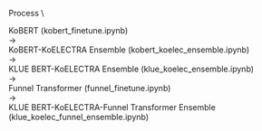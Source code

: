Process \\

KoBERT (kobert_finetune.ipynb) \
-> \
KoBERT-KoELECTRA Ensemble (kobert_koelec_ensemble.ipynb) \
-> \
KLUE BERT-KoELECTRA Ensemble (klue_koelec_ensemble.ipynb) \
-> \
Funnel Transformer (funnel_finetune.ipynb) \
-> \
KLUE BERT-KoELECTRA-Funnel Transformer Ensemble (klue_koelec_funnel_ensemble.ipynb)
